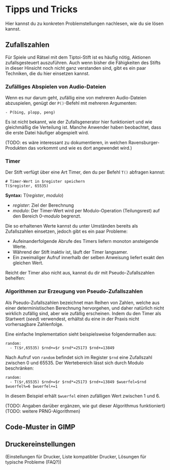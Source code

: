 Tipps und Tricks
================

Hier kannst du zu konkreten Problemstellungen  nachlesen, wie du sie lösen kannst.

Zufallszahlen
-------------

Für Spiele und Rätsel mit dem Tiptoi-Stift ist es häufig nötig, Aktionen zufallsgesteuert auszuführen. Auch wenn bisher die Fähigkeiten des Stifts in dieser Hinsicht noch nicht ganz verstanden sind, gibt es ein paar Techniken, die du hier einsetzen kannst.


### Zufälliges Abspielen von Audio-Dateien

Wenn es nur darum geht, zufällig eine von mehreren Audio-Dateien abzuspielen, genügt der `P()`-Befehl mit mehreren Argumenten:

    - P(bing, plopp, peng)

Es ist nicht bekannt, wie der Zufallsgenerator hier funktioniert und wie gleichmäßig die Verteilung ist. Manche Anwender haben beobachtet, dass die erste Datei häufiger abgespielt wird.

(TODO: es wäre interessant zu dokumentieren, in welchen Ravensburger-Produkten das vorkommt und wie es dort angewendet wird.)

### Timer

Der Stift verfügt über eine Art Timer, den du per Befehl `T()` abfragen kannst:

    # Timer-Wert in $register speichern
    T($register, 65535)

**Syntax:** T(_register_, _modulo_)

 * _register_: Ziel der Berechnung
 * _modulo_: Der Timer-Wert wird per Modulo-Operation (Teilungsrest) auf den Bereich 0–_modulo_ begrenzt.

Die so erhaltenen Werte kannst du unter Umständen bereits als Zufallszahlen einsetzen, jedoch gibt es ein paar Probleme:

 * Aufeinanderfolgende Abrufe des Timers liefern monoton ansteigende Werte.
 * Während der Stift inaktiv ist, läuft der Timer langsamer.
 * Ein zweimaliger Aufruf innerhalb der selben Anweisung liefert exakt den gleichen Wert.

Reicht der Timer also nicht aus, kannst du dir mit Pseudo-Zufallszahlen behelfen:

### Algorithmen zur Erzeugung von Pseudo-Zufallszahlen

Als Pseudo-Zufallszahlen bezeichnet man Reihen von Zahlen, welche aus einer deterministischen Berechnung hervorgehen, und daher natürlich nicht wirklich zufällig sind, aber wie zufällig erscheinen. Indem du den Timer als Startwert (_seed_) verwendest, erhältst du eine in der Praxis nicht vorhersagbare Zahlenfolge.

Eine einfache Implementation sieht beispielsweise folgendermaßen aus:

    random:
      - T($r,65535) $rnd+=$r $rnd*=25173 $rnd+=13849

Nach Aufruf von `random` befindet sich im Register `$rnd` eine Zufallszahl zwischen 0 und 65535. Der Wertebereich lässt sich durch Modulo beschränken:

    random:
      - T($r,65535) $rnd+=$r $rnd*=25173 $rnd+=13849 $wuerfel=$rnd $wuerfel%=6 $wuerfel+=1

In diesem Beispiel erhält `$wuerfel` einen zufälligen Wert zwischen 1 und 6.

(TODO: Angaben darüber ergänzen, wie gut dieser Algorithmus funktioniert)
(TODO: weitere PRNG-Algorithmen)


Code-Muster in GIMP
-------------------

Druckereinstellungen
--------------------
(Einstellungen für Drucker, Liste kompatibler Drucker, Lösungen für typische Probleme (FAQ?))
